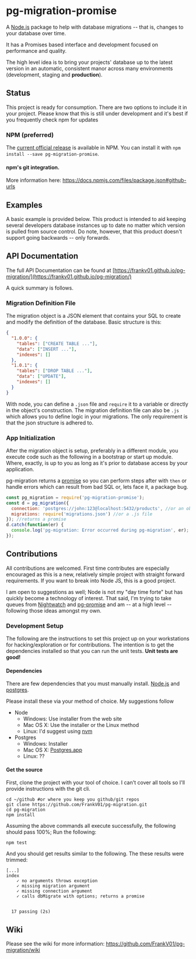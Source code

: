 # pg-migration-promise
A [Node.js](https://nodejs.org/en/) package to help with database migrations -- that is, changes to your
database over time.

It has a Promises based interface and development focused on performance and quality.

The high level idea is to bring your projects' database up to the latest version
in an automatic, consistent manor across many environments (development, 
staging and **production**).

## Status
This project is ready for consumption. There are two options to include it in your project. 
Please know that this is still under development and it's best if you frequently check 
npm for updates

### NPM (preferred)
The [current official release](https://www.npmjs.com/package/pg-migration-promise) 
is available in NPM. You can install it with `npm install --save pg-migration-promise`.

#### npm's git integration. 
More information here: https://docs.npmjs.com/files/package.json#github-urls

## Examples
A basic example is provided below. This product is intended to aid keeping several 
developers database instances up to date no matter which version is pulled from 
source control. Do note, however, that this product doesn't 
support going backwards -- only forwards.

## API Documentation
The full API Documentation can be found at [https://frankv01.github.io/pg-migration/](https://frankv01.github.io/pg-migration/)

A quick summary is follows.

### Migration Definition File
The migration object is a JSON element that contains your SQL to create and modify the 
definition of the database.  Basic structure is this: 

```json
{
  "1.0.0": {
    "tables": ["CREATE TABLE ..."],
    "data": ["INSERT ..."],
    "indexes": []
  },
  "1.0.1": {
    "tables": ["DROP TABLE ..."],
    "data": ["UPDATE"],
    "indexes": []
  }
}
```

With node, you can define a `.json` file and `require` it to a variable or directly 
in the object's construction. The migration definition file can also be `.js` which 
allows you to define logic in your migrations. The only requirement is that the json 
structure is adhered to.

### App Initialization
After the migration object is setup, preferably in a different module, you execute 
code such as the following in a bootstrap or start up module.  Where, exactly, is up 
to you as long as it's prior to database access by your application.

pg-migration returns a [promise](http://bluebirdjs.com/docs/api-reference.html) so you can perform steps after with `then` or handle
errors which can result from bad SQL or, lets face it, a package bug.

```javascript
const pg_migration = require('pg-migration-promise');
const d = pg_migration({
  connection: 'postgres://john:123@localhost:5432/products', //or an object 
  migrations: require('migrations.json') //or a .js file
}); //returns a promise
d.catch(function(er) {
  console.log('pg-migration: Error occurred during pg-migration', er);
});
```

## Contributions
All contributions are welcomed. First time contributes are especially 
encouraged as this is a new, relatively simple project with straight 
forward requirements. If you want to break into Node JS, this is a good
project.

I am open to suggestions as well; Node is not my "day time forte" but 
has quickly become a technology of interest. That said, I'm trying to 
take queues from [Nightwatch](https://github.com/nightwatchjs/nightwatch) 
and [pg-promise](https://github.com/vitaly-t/pg-promise) and am -- at a 
high level -- following those ideas amongst my own.

### Development Setup
The following are the instructions to set this project up on your workstations
for hacking/exploration or for contributions. The intention is to get the
dependencies installed so that you can run the unit tests. 
**Unit tests are good!**

#### Dependencies

There are few dependencies that you must manually install.
[Node.js](https://nodejs.org/en/) and [postgres](https://www.postgresql.org/).

Please install these via your method of choice. My suggestions follow
- Node
  - Windows: Use installer from the web site
  - Mac OS X: Use the installer or the Linux method
  - Linux: I'd suggest using [nvm](https://github.com/creationix/nvm#install-script)
- Postgres
  - Windows: Installer
  - Mac OS X: [Postgres.app](https://postgresapp.com/)
  - Linux: ??

#### Get the source

First, clone the project with your tool of choice. I can't cover all tools
so I'll provide instructions with the git cli.

```
cd ~/github #or where you keep you github/git repos
git clone https://github.com/FrankV01/pg-migration.git
cd pg-migration
npm install
```

Assuming the above commands all execute successfully, the following should pass
100%; Run the following:

```npm
npm test
```

And you should get results similar to the following. The these results were
trimmed:

```
[...]
index
    ✓ no arguments throws exception
    ✓ missing migration argument
    ✓ missing connection argument
    ✓ calls dbMigrate with options; returns a promise


  17 passing (2s)
  ```

## Wiki 
Please see the wiki for more information: https://github.com/FrankV01/pg-migration/wiki
